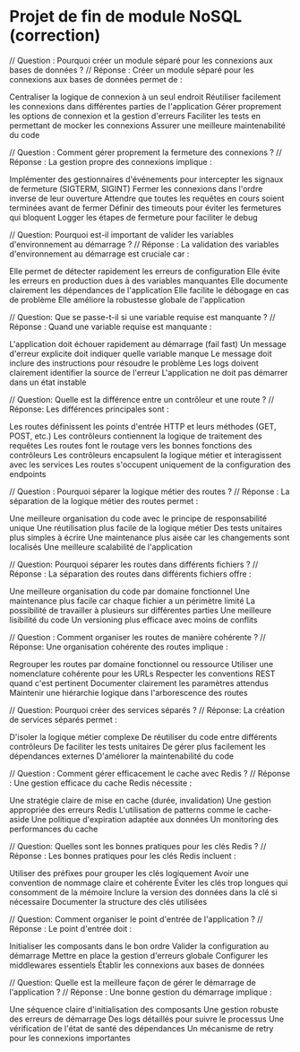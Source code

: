 # Projet de fin de module NoSQL (correction)

// Question : Pourquoi créer un module séparé pour les connexions aux bases de données ?
// Réponse :
Créer un module séparé pour les connexions aux bases de données permet de :

Centraliser la logique de connexion à un seul endroit
Réutiliser facilement les connexions dans différentes parties de l'application
Gérer proprement les options de connexion et la gestion d'erreurs
Faciliter les tests en permettant de mocker les connexions
Assurer une meilleure maintenabilité du code

// Question : Comment gérer proprement la fermeture des connexions ?
// Réponse :
La gestion propre des connexions implique :

Implémenter des gestionnaires d'événements pour intercepter les signaux de fermeture (SIGTERM, SIGINT)
Fermer les connexions dans l'ordre inverse de leur ouverture
Attendre que toutes les requêtes en cours soient terminées avant de fermer
Définir des timeouts pour éviter les fermetures qui bloquent
Logger les étapes de fermeture pour faciliter le debug

// Question: Pourquoi est-il important de valider les variables d'environnement au démarrage ?
// Réponse :
La validation des variables d'environnement au démarrage est cruciale car :

Elle permet de détecter rapidement les erreurs de configuration
Elle évite les erreurs en production dues à des variables manquantes
Elle documente clairement les dépendances de l'application
Elle facilite le débogage en cas de problème
Elle améliore la robustesse globale de l'application

// Question: Que se passe-t-il si une variable requise est manquante ?
// Réponse :
Quand une variable requise est manquante :

L'application doit échouer rapidement au démarrage (fail fast)
Un message d'erreur explicite doit indiquer quelle variable manque
Le message doit inclure des instructions pour résoudre le problème
Les logs doivent clairement identifier la source de l'erreur
L'application ne doit pas démarrer dans un état instable

// Question: Quelle est la différence entre un contrôleur et une route ?
// Réponse:
Les différences principales sont :

Les routes définissent les points d'entrée HTTP et leurs méthodes (GET, POST, etc.)
Les contrôleurs contiennent la logique de traitement des requêtes
Les routes font le routage vers les bonnes fonctions des contrôleurs
Les contrôleurs encapsulent la logique métier et interagissent avec les services
Les routes s'occupent uniquement de la configuration des endpoints

// Question : Pourquoi séparer la logique métier des routes ?
// Réponse :
La séparation de la logique métier des routes permet :

Une meilleure organisation du code avec le principe de responsabilité unique
Une réutilisation plus facile de la logique métier
Des tests unitaires plus simples à écrire
Une maintenance plus aisée car les changements sont localisés
Une meilleure scalabilité de l'application

// Question: Pourquoi séparer les routes dans différents fichiers ?
// Réponse :
La séparation des routes dans différents fichiers offre :

Une meilleure organisation du code par domaine fonctionnel
Une maintenance plus facile car chaque fichier a un périmètre limité
La possibilité de travailler à plusieurs sur différentes parties
Une meilleure lisibilité du code
Un versioning plus efficace avec moins de conflits

// Question : Comment organiser les routes de manière cohérente ?
// Réponse:
Une organisation cohérente des routes implique :

Regrouper les routes par domaine fonctionnel ou ressource
Utiliser une nomenclature cohérente pour les URLs
Respecter les conventions REST quand c'est pertinent
Documenter clairement les paramètres attendus
Maintenir une hiérarchie logique dans l'arborescence des routes

// Question: Pourquoi créer des services séparés ?
// Réponse:
La création de services séparés permet :

D'isoler la logique métier complexe
De réutiliser du code entre différents contrôleurs
De faciliter les tests unitaires
De gérer plus facilement les dépendances externes
D'améliorer la maintenabilité du code

// Question : Comment gérer efficacement le cache avec Redis ?
// Réponse :
Une gestion efficace du cache Redis nécessite :

Une stratégie claire de mise en cache (durée, invalidation)
Une gestion appropriée des erreurs Redis
L'utilisation de patterns comme le cache-aside
Une politique d'expiration adaptée aux données
Un monitoring des performances du cache

// Question: Quelles sont les bonnes pratiques pour les clés Redis ?
// Réponse :
Les bonnes pratiques pour les clés Redis incluent :

Utiliser des préfixes pour grouper les clés logiquement
Avoir une convention de nommage claire et cohérente
Éviter les clés trop longues qui consomment de la mémoire
Inclure la version des données dans la clé si nécessaire
Documenter la structure des clés utilisées

// Question: Comment organiser le point d'entrée de l'application ?
// Réponse :
Le point d'entrée doit :

Initialiser les composants dans le bon ordre
Valider la configuration au démarrage
Mettre en place la gestion d'erreurs globale
Configurer les middlewares essentiels
Établir les connexions aux bases de données

// Question: Quelle est la meilleure façon de gérer le démarrage de l'application ?
// Réponse :
Une bonne gestion du démarrage implique :

Une séquence claire d'initialisation des composants
Une gestion robuste des erreurs de démarrage
Des logs détaillés pour suivre le processus
Une vérification de l'état de santé des dépendances
Un mécanisme de retry pour les connexions importantes
